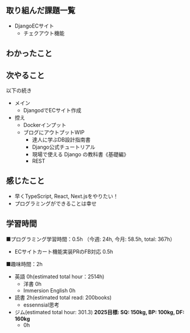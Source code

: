 ## 取り組んだ課題一覧
- DjangoECサイト
  - チェクアウト機能

## わかったこと


## 次やること
以下の続き
- メイン
  - DjangodでECサイト作成
- 控え
  - Dockerインプット
  - ブログにアウトプットWIP
    - 達人に学ぶDB設計指南書
    - Django公式チュートリアル
    - 現場で使える Django の教科書《基礎編》
    - REST

## 感じたこと
- 早くTypeScript, React, Next.jsをやりたい！
- プログラミングができることは幸せ

## 学習時間
■プログラミング学習時間：0.5h （今週: 24h, 今月: 58.5h, total: 367h）
  - ECサイトカート機能実装PRのFB対応 0.5h

■趣味時間：2h
- 英語 0h(estimated total hour：2514h)
  - 洋書 0h
  - Immersion English 0h
- 読書 2h(estimated total read: 200books)
  - essennsial思考
- ジム(estimated total hour: 301.3) **2025目標: SQ: 150kg, BP: 100kg, DF: 160kg**
  - 0h
